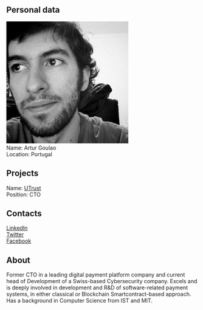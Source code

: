 ## Personal data
![ photo](photo/artur_goulao.jpg)  
Name: Artur Goulao  
Location: Portugal
## Projects 
Name: [UTrust](../projects/utrust.md)  
Position: CTO 
## Contacts
[LinkedIn](https://www.linkedin.com/in/arturgoulaoferreira/)  
[Twitter](https://twitter.com/arturferreira)  
[Facebook](https://www.facebook.com/arturferreira)  
## About
Former CTO in a leading digital payment platform company and current head of Development of a Swiss-based Cybersecurity company. Excels and is deeply involved in development and R&D of software-related payment systems, in either classical or Blockchain Smartcontract-based approach. Has a background in Computer Science from IST and MIT.
